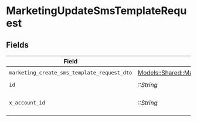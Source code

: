 # MarketingUpdateSmsTemplateRequest


## Fields

| Field                                                                                                               | Type                                                                                                                | Required                                                                                                            | Description                                                                                                         |
| ------------------------------------------------------------------------------------------------------------------- | ------------------------------------------------------------------------------------------------------------------- | ------------------------------------------------------------------------------------------------------------------- | ------------------------------------------------------------------------------------------------------------------- |
| `marketing_create_sms_template_request_dto`                                                                         | [Models::Shared::MarketingCreateSmsTemplateRequestDto](../../models/shared/marketingcreatesmstemplaterequestdto.md) | :heavy_check_mark:                                                                                                  | N/A                                                                                                                 |
| `id`                                                                                                                | *::String*                                                                                                          | :heavy_check_mark:                                                                                                  | N/A                                                                                                                 |
| `x_account_id`                                                                                                      | *::String*                                                                                                          | :heavy_check_mark:                                                                                                  | The account identifier                                                                                              |